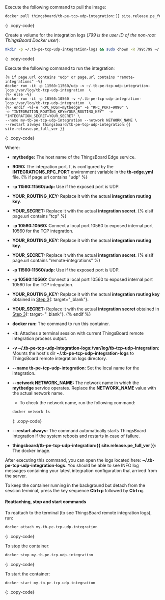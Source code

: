 Execute the following command to pull the image:

```bash
docker pull thingsboard/tb-pe-tcp-udp-integration:{{ site.release.pe_full_ver }}
```
{: .copy-code}

Create a volume for the integration logs (_799 is the user ID of the non-root ThingsBoard Docker user_):

```bash
mkdir -p ~/.tb-pe-tcp-udp-integration-logs && sudo chown -R 799:799 ~/.tb-pe-tcp-udp-integration-logs
```
{: .copy-code}

Execute the following command to run the integration:

```liquid
{% if page.url contains "udp" or page.url contains "remote-integrations" -%}
docker run -it -p 11560:11560/udp -v ~/.tb-pe-tcp-udp-integration-logs:/var/log/tb-tcp-udp-integration  \
{%- else -%}
docker run -it -p 10560:10560 -v ~/.tb-pe-tcp-udp-integration-logs:/var/log/tb-tcp-udp-integration  \ 
{%- endif -%}-e "RPC_HOST=mytbedge" -e "RPC_PORT=9090" \
-e "INTEGRATION_ROUTING_KEY=YOUR_ROUTING_KEY"  -e "INTEGRATION_SECRET=YOUR_SECRET" \
--name my-tb-pe-tcp-udp-integration --network NETWORK_NAME \
--restart always thingsboard/tb-pe-tcp-udp-integration:{{ site.release.pe_full_ver }}
```
{: .copy-code}

Where: 

- **mytbedge:** The host name of the ThingsBoard Edge service.
- **9090:** The integration port. It is configured by the **INTEGRATIONS_RPC_PORT** environment variable in the **tb-edge.yml** file.
{% if page.url contains "udp" %}
- **-p 11560:11560/udp:** Use if the exposed port is UDP.
- **YOUR_ROUTING_KEY:** Replace it with the actual **integration routing key**.
- **YOUR_SECRET:** Replace it with the actual **integration secret**.
{% elsif page.url contains "tcp" %}
- **-p 10560:10560:** Connect a local port 10560 to exposed internal port 10560 for the TCP integration.
- **YOUR_ROUTING_KEY:** Replace it with the actual **integration routing key**.
- **YOUR_SECRET:** Replace it with the actual **integration secret**.
{% elsif page.url contains "remote-integrations" %}
- **-p 11560:11560/udp:** Use if the exposed port is UDP.
- **-p 10560:10560:** Connect a local port 10560 to exposed internal port 10560 for the TCP integration.
- **YOUR_ROUTING_KEY:** Replace it with the actual **integration routing key** obtained in [Step 3](/docs/pe/edge/user-guide/integrations/remote-integrations/#step-3-save-remote-integration-credentials){: target="_blank"}.
- **YOUR_SECRET:** Replace it with the actual **integration secret** obtained in [Step 3](/docs/pe/edge/user-guide/integrations/remote-integrations/#step-3-save-remote-integration-credentials){: target="_blank"}.
{% endif %}
- **docker run:** The command to run this container.
- **-it:** Attaches a terminal session with current ThingsBoard remote integration process output.
- **-v ~/.tb-pe-tcp-udp-integration-logs:/var/log/tb-tcp-udp-integration:** Mounts the host's dir **~/.tb-pe-tcp-udp-integration-logs** to ThingsBoard remote integration logs directory.
- **--name tb-pe-tcp-udp-integration:** Set the local name for the integration.
- **--network NETWORK_NAME:** The network name in which the **mytbedge** service operates. Replace the **NETWORK_NAME** value with the actual network name. 
  - To check the network name, run the following command: 

  ```bash
  docker network ls
  ``` 
  {: .copy-code}

- **--restart always:** The command automatically starts ThingsBoard Integration if the system reboots and restarts in case of failure.
- **thingsboard/tb-pe-tcp-udp-integration:{{ site.release.pe_full_ver }}:** The docker image.

After executing this command, you can open the logs located here: **~/.tb-pe-tcp-udp-integration-logs**.
You should be able to see INFO log messages containing your latest integration configuration that arrived from the server.

To keep the container running in the background but detach from the session terminal, press the key sequence **Ctrl+p** followed by **Ctrl+q**.

#### Reattaching, stop and start commands

To reattach to the terminal (to see ThingsBoard remote integration logs), run:

```bash
docker attach my-tb-pe-tcp-udp-integration
```
{: .copy-code}

To stop the container:

```bash
docker stop my-tb-pe-tcp-udp-integration
```
{: .copy-code}

To start the container:

```bash
docker start my-tb-pe-tcp-udp-integration
```
{: .copy-code}

